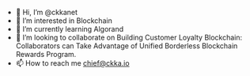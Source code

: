 - 👋 Hi, I’m @ckkanet
- 👀 I’m interested in Blockchain
- 🌱 I’m currently learning Algorand
- 💞️ I’m looking to collaborate on Building Customer Loyalty Blockchain: Collaborators can Take Advantage of Unified Borderless Blockchain Rewards Program.
- 📫 How to reach me chief@ckka.io

<!---
ckkanet/ckkanet is a ✨ special ✨ repository because its `README.md` (this file) appears on your GitHub profile.
You can click the Preview link to take a look at your changes.
--->
